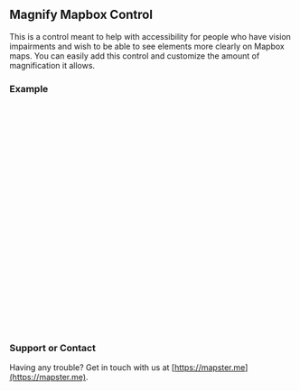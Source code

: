 <script src='https://api.tiles.mapbox.com/mapbox-gl-js/v0.44.1/mapbox-gl.js'></script>
<link href='https://api.tiles.mapbox.com/mapbox-gl-js/v0.44.1/mapbox-gl.css' rel='stylesheet' />
    
## Magnify Mapbox Control

This is a control meant to help with accessibility for people who have vision impairments and wish to be able to see elements more clearly on Mapbox maps. You can easily add this control and customize the amount of magnification it allows.

### Example

<div>
    <div id="map" style="width:100%;height:400px;"></div>
</div>

<script type="text/javascript">

    mapboxgl.accessToken = 'pk.eyJ1IjoidGVtcHJhbm92YSIsImEiOiJjaWd0c3M2MW4wOHI2dWNrbzZ5dWo1azVjIn0.x5sm8OjRxO9zO_uUmxYEqg';
    var map = new mapboxgl.Map({
        container: 'map', // container id
        style: 'mapbox://styles/mapbox/streets-v9', // stylesheet location
    });
  
</script>

### Support or Contact

Having any trouble? Get in touch with us at [https://mapster.me](https://mapster.me).
